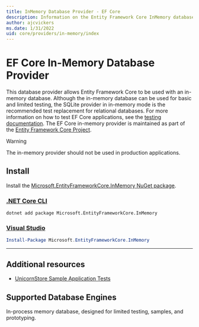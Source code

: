 ```yaml
---
title: InMemory Database Provider - EF Core
description: Information on the Entity Framework Core InMemory database provider
author: ajcvickers
ms.date: 1/31/2022
uid: core/providers/in-memory/index
---
```

# EF Core In-Memory Database Provider

This database provider allows Entity Framework Core to be used with an in-memory database. Although the in-memory database can be used for basic and limited testing, the SQLite provider in in-memory mode is the recommended test replacement for relational databases. For more information on how to test EF Core applications, see the [testing documentation](xref:core/testing/index). The EF Core in-memory provider is maintained as part of the [Entity Framework Core Project](https://github.com/dotnet/efcore).

> [!WARNING]
> The in-memory provider should not be used in production applications.

## Install

Install the [Microsoft.EntityFrameworkCore.InMemory NuGet package](https://www.nuget.org/packages/Microsoft.EntityFrameworkCore.InMemory/).

### [.NET Core CLI](#tab/dotnet-core-cli)

```dotnetcli
dotnet add package Microsoft.EntityFrameworkCore.InMemory
```

### [Visual Studio](#tab/vs)

```powershell
Install-Package Microsoft.EntityFrameworkCore.InMemory
```

***

## Additional resources

* [UnicornStore Sample Application Tests](https://github.com/rowanmiller/UnicornStore/blob/master/UnicornStore/src/UnicornStore.Tests/Controllers/ShippingControllerTests.cs)

## Supported Database Engines

In-process memory database, designed for limited testing, samples, and prototyping.

